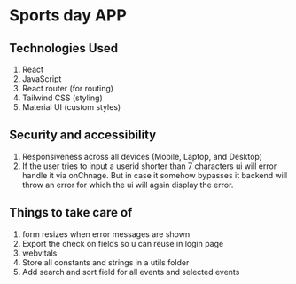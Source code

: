# Sports day APP

## Technologies Used

1. React
2. JavaScript
3. React router (for routing)
4. Tailwind CSS (styling)
5. Material UI (custom styles)

## Security and accessibility
1. Responsiveness across all devices (Mobile, Laptop, and Desktop)
2. If the user tries to input a userid shorter than 7 characters ui will error handle it via onChnage. But in case 
   it somehow bypasses it backend will throw an error for which the ui will again display the error.

## Things to take care of 
1. form resizes when error messages are shown
2. Export the check on fields so u can reuse in login page
3. webvitals
4. Store all constants and strings in a utils folder
5. Add search and sort field for all events and selected events

